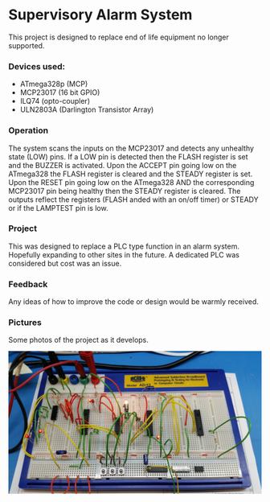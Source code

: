 # Supervisory Alarm System

This project is designed to replace end of life equipment no longer supported.

### Devices used:

- ATmega328p (MCP)
- MCP23017 (16 bit GPIO)
- ILQ74 (opto-coupler)
- ULN2803A (Darlington Transistor Array)

### Operation

The system scans the inputs on the MCP23017 and detects any unhealthy state (LOW) pins.
If a LOW pin is detected then the FLASH register is set and the BUZZER is activated.
Upon the ACCEPT pin going low on the ATmega328 the FLASH register is cleared and the STEADY register is set.
Upon the RESET pin going low on the ATmega328 AND the corresponding MCP23017 pin being healthy then the STEADY register is cleared.
The outputs reflect the registers (FLASH anded with an on/off timer) or STEADY or if the LAMPTEST pin is low.

### Project

This was designed to replace a PLC type function in an alarm system. Hopefully expanding to other sites in the future. A dedicated PLC was considered but cost was an issue.

### Feedback

Any ideas of how to improve the code or design would be warmly received.

### Pictures

Some photos of the project as it develops. 

![Finished product](/docs/20161022_195305.jpg)

